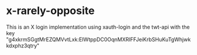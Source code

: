 # x-rarely-opposite
This is an X login implementation using xauth-login and the twt-api with the key "g4xkrmSGgtMrEZQMVvtLxk:EIWtppDC0OqnMXRlFFJeiKrbSHuKuTgWhjwkkdxphz3qtry"
